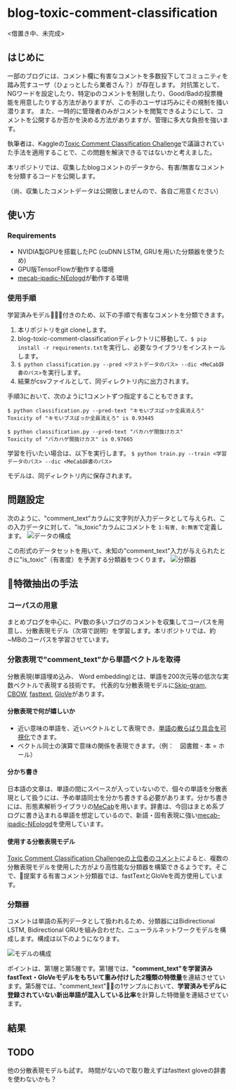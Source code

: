 # blog-toxic-comment-classification

<借置き中、未完成>

## はじめに

一部のブログには、コメント欄に有害なコメントを多数投下してコミュニティを踏み荒すユーザ（ひょっとしたら業者さん？）が存在します。
対抗策として、NGワードを設定したり、特定ipのコメントを制限したり、Good/Badの投票機能を用意したりする方法がありますが、この手のユーザは巧みにその規制を掻い潜ります。
また、一時的に管理者のみがコメントを閲覧できるようにして、コメントを公開するか否かを決める方法がありますが、管理に多大な負担を強います。

執筆者は、Kaggleの[Toxic Comment Classification Challenge](https://www.kaggle.com/c/jigsaw-toxic-comment-classification-challenge)で議論されていた手法を適用することで、この問題を解決できるではないかと考えました。

本リポジトリでは、収集したblogコメントのデータから、有害/無害なコメントを分類するコードを公開します。

（尚、収集したコメントデータは公開致しませんので、各自ご用意ください）


## 使い方
### Requirements

- NVIDIA製GPUを搭載したPC (cuDNN LSTM, GRUを用いた分類器を使うため)
- GPU版TensorFlowが動作する環境 
- [mecab-ipadic-NEologd](https://github.com/neologd/mecab-ipadic-neologd)が動作する環境

### 使用手順

学習済みモデル付きのため、以下の手順で有害なコメントを分類できます。

1. 本リポジトリをgit cloneします。
2. blog-toxic-comment-classificationディレクトリに移動して、`$ pip install -r requirements.txt`を実行し、必要なライブラリをインストールします。
3. `$ python classification.py --pred <テストデータのパス> --dic <MeCab辞書のパス>`を実行します。
4. 結果がcsvファイルとして、同ディレクトリ内に出力されます。

手順3において、次のように1コメントずつ指定することもできます。

```
$ python classification.py --pred-text "キモいブスばっか全員消えろ"
Toxicity of "キモいブスばっか全員消えろ" is 0.93445

$ python classification.py --pred-text "バカハゲ間抜けカス"
Toxicity of "バカハゲ間抜けカス" is 0.97665
```

学習を行いたい場合は、以下を実行します。
```$ python train.py --train <学習データのパス> --dic <MeCab辞書のパス>```

モデルは、同ディレクトリ内に保存されます。


## 問題設定

次のように、"comment_text"カラムに文字列が入力データとして与えられ、この入力データに対して、"is_toxic"カラムにコメントを
`1:有害, 0:無害`で定義します。 
![データの構成](https://github.com/ababa893/blog-toxic-comment-classification/blob/images/classifier.png?raw=true)


この形式のデータセットを用いて、未知の"comment_text"入力が与えられたときに"is_toxic"（有害度）を予測する分類器をつくります。
![分類器](https://github.com/ababa893/blog-toxic-comment-classification/blob/images/data.png?raw=true)


## 特徴抽出の手法
### コーパスの用意

まとめブログを中心に、PV数の多いブログのコメントを収集してコーパスを用意し、分散表現モデル（次項で説明）を学習します。本リポジトリでは、約~MBのコーパスを学習させています。


### 分散表現で"comment_text"から単語ベクトルを取得

分散表現(単語埋め込み、 Word embedding)とは、単語を200次元等の低次な実数ベクトルで表現する技術です。
代表的な分散表現モデルに[Skip-gram, CBOW](https://arxiv.org/abs/1411.2738), [fasttext](https://github.com/facebookresearch/fastText), [GloVe](https://nlp.stanford.edu/projects/glove/)があります。
 
#### 分散表現で何が嬉しいか

 - 近い意味の単語を、近いベクトルとして表現でき、[単語の散らばり具合を可視化](https://sites.google.com/site/iwanamidatascience/_/rsrc/1468857206744/vol2/word-embedding/words.5k.thumbnail.png?height=600&width=600)できます。
 - ベクトル同士の演算で意味の関係を表現できます。（例：　図書館 - 本 = ホール）

#### 分かち書き

日本語の文章は、単語の間にスペースが入っていないので、個々の単語を分散表現として扱うには、予め単語同士を分かち書きする必要があります。分かち書きには、形態素解析ライブラリの[MeCab](http://taku910.github.io/mecab/)を用います。辞書は、今回はまとめ系ブログに書き込まれる単語を想定しているので、新語・固有表現に強い[mecab-ipadic-NEologd](https://github.com/neologd/mecab-ipadic-neologd)を使用しています。

#### 使用する分散表現モデル

[Toxic Comment Classification Challengeの上位者のコメント](https://www.kaggle.com/c/jigsaw-toxic-comment-classification-challenge/discussion/52644)によると、複数の分散表現モデルを使用した方がより高性能な分類器を構築できるようです。そこで、提案する有害コメント分類器では、fastTextとGloVeを両方使用しています。

### 分類器

コメントは単語の系列データとして扱われるため、分類器にはBidirectional LSTM, Bidirectional GRUを組み合わせた、ニューラルネットワークモデルを構成します。構成は以下のようになります。

![モデルの構成](https://github.com/ababa893/blog-toxic-comment-classification/blob/images/model.png?raw=true)

ポイントは、第1層と第5層です。第1層では、**"comment_text"を学習済みfastText・GloVeモデルをもちいて重み付けした2種類の特徴量**を連結させています。第5層では、"comment_text"の1サンプルにおいて、**学習済みモデルに登録されていない新出単語が混入している比率**を計算した特徴量を連結させています。

## 結果

## TODO
他の分散表現モデルも試す。
時間がないので取り敢えずはfasttext gloveの辞書を使わないかも？





